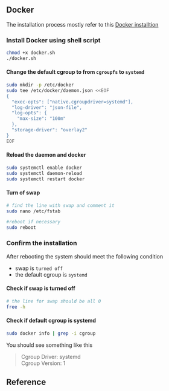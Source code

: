 ## Docker

The installation process mostly refer to this [Docker installtion]

### Install Docker using shell script

```sh
chmod +x docker.sh
./docker.sh
```

#### Change the default cgroup to from `cgroupfs` to `systemd`

```sh
sudo mkdir -p /etc/docker
sudo tee /etc/docker/daemon.json <<EOF
{
  "exec-opts": ["native.cgroupdriver=systemd"],
  "log-driver": "json-file",
  "log-opts": {
    "max-size": "100m"
  },
  "storage-driver": "overlay2"
}
EOF
```

#### Reload the daemon and docker

```sh
sudo systemctl enable docker
sudo systemctl daemon-reload
sudo systemctl restart docker
```

#### Turn of swap

```sh
# find the line with swap and comment it
sudo nano /etc/fstab

#reboot if necessary
sudo reboot
```

<!-- thêm phần cài đặt firewall cho master ở đây -->

### Confirm the installation

After rebooting the system should meet the following condition

- swap is `turned off`
- the default cgroup is `systemd`

#### Check if swap is turned off

```sh
# the line for swap should be all 0
free -h
```

#### Check if default cgroup is systemd

```sh
sudo docker info | grep -i cgroup
```

You should see something like this

> Cgroup Driver: systemd \
> Cgroup Version: 1

## Reference

[Docker installtion]: https://docs.docker.com/engine/install/ubuntu/

